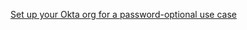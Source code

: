 [Set up your Okta org for a password-optional use case](/docs/guides/oie-embedded-common-org-setup/react/main/#set-up-your-okta-org-for-a-password-optional-use-case)
